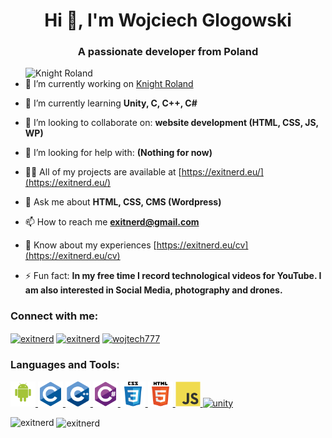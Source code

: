 <h1 align="center">Hi 👋, I'm Wojciech Glogowski</h1>
<h3 align="center">A passionate developer from Poland</h3>
<img align="right" alt="Knight Roland" width="480" src="https://exitnerd.eu/wp-content/uploads/2023/06/knight-roland-gif.gif">

- 🔭 I’m currently working on [Knight Roland](https://play.google.com/store/apps/details?id=com.WDDWSTUDIO.KnightRoland&gl=PL)

- 🌱 I’m currently learning **Unity, C, C++, C#**

- 👯 I’m looking to collaborate on: **website development (HTML, CSS, JS, WP)**

- 🤝 I’m looking for help with: **(Nothing for now)**

- 👨‍💻 All of my projects are available at [https://exitnerd.eu/](https://exitnerd.eu/)

- 💬 Ask me about **HTML, CSS, CMS (Wordpress)**

- 📫 How to reach me **exitnerd@gmail.com**

- 📄 Know about my experiences [https://exitnerd.eu/cv](https://exitnerd.eu/cv)

- ⚡ Fun fact: **In my free time I record technological videos for YouTube. I am also interested in Social Media, photography and drones.**

<h3 align="left">Connect with me:</h3>
<p align="left">
<a href="https://twitter.com/exitnerd" target="blank"><img align="center" src="https://raw.githubusercontent.com/rahuldkjain/github-profile-readme-generator/master/src/images/icons/Social/twitter.svg" alt="exitnerd" height="30" width="40" /></a>
<a href="https://instagram.com/exitnerd" target="blank"><img align="center" src="https://raw.githubusercontent.com/rahuldkjain/github-profile-readme-generator/master/src/images/icons/Social/instagram.svg" alt="exitnerd" height="30" width="40" /></a>
<a href="https://www.youtube.com/c/wojtech777" target="blank"><img align="center" src="https://raw.githubusercontent.com/rahuldkjain/github-profile-readme-generator/master/src/images/icons/Social/youtube.svg" alt="wojtech777" height="30" width="40" /></a>
</p>

<h3 align="left">Languages and Tools:</h3>
<p align="left"> <a href="https://developer.android.com" target="_blank" rel="noreferrer"> <img src="https://raw.githubusercontent.com/devicons/devicon/master/icons/android/android-original-wordmark.svg" alt="android" width="40" height="40"/> </a> <a href="https://www.cprogramming.com/" target="_blank" rel="noreferrer"> <img src="https://raw.githubusercontent.com/devicons/devicon/master/icons/c/c-original.svg" alt="c" width="40" height="40"/> </a> <a href="https://www.w3schools.com/cpp/" target="_blank" rel="noreferrer"> <img src="https://raw.githubusercontent.com/devicons/devicon/master/icons/cplusplus/cplusplus-original.svg" alt="cplusplus" width="40" height="40"/> </a> <a href="https://www.w3schools.com/cs/" target="_blank" rel="noreferrer"> <img src="https://raw.githubusercontent.com/devicons/devicon/master/icons/csharp/csharp-original.svg" alt="csharp" width="40" height="40"/> </a> <a href="https://www.w3schools.com/css/" target="_blank" rel="noreferrer"> <img src="https://raw.githubusercontent.com/devicons/devicon/master/icons/css3/css3-original-wordmark.svg" alt="css3" width="40" height="40"/> </a> <a href="https://www.w3.org/html/" target="_blank" rel="noreferrer"> <img src="https://raw.githubusercontent.com/devicons/devicon/master/icons/html5/html5-original-wordmark.svg" alt="html5" width="40" height="40"/> </a> <a href="https://developer.mozilla.org/en-US/docs/Web/JavaScript" target="_blank" rel="noreferrer"> <img src="https://raw.githubusercontent.com/devicons/devicon/master/icons/javascript/javascript-original.svg" alt="javascript" width="40" height="40"/> </a> <a href="https://unity.com/" target="_blank" rel="noreferrer"> <img src="https://www.vectorlogo.zone/logos/unity3d/unity3d-icon.svg" alt="unity" width="40" height="40"/> </a> </p>

<p><img align="left" src="https://github-readme-stats.vercel.app/api/top-langs?username=exitnerd&show_icons=true&theme=tokyonight&locale=en&layout=compact" alt="exitnerd" /></p>

<p>&nbsp;<img align="center" src="https://github-readme-stats.vercel.app/api?username=exitnerd&show_icons=true&theme=tokyonight&locale=en" alt="exitnerd" /></p>

